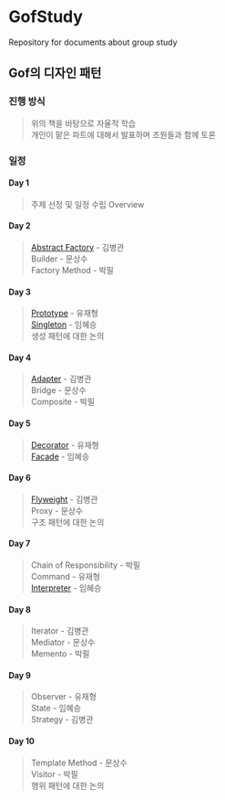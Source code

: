 # GofStudy
Repository for documents about group study

## Gof의 디자인 패턴

### 진행 방식
> 위의 책을 바탕으로 자율적 학습  
> 개인이 맡은 파트에 대해서 발표하며 조원들과 함께 토론  

### 일정


#### Day 1  
> 주제 선정 및 일정 수립
> Overview

#### Day 2
> [Abstract Factory](https://github.com/studyteamthree/GofStudy/blob/master/_posts/2019-04-23-AbstractFactory.md) - 김병관  
> Builder - 문상수  
> Factory Method - 박필  

#### Day 3
> [Prototype](https://github.com/studyteamthree/GofStudy/blob/master/_posts/2019-04-23-Prototype.md) - 유재형  
> [Singleton](https://github.com/studyteamthree/GofStudy/blob/master/_posts/2019-04-23-Singleton.md) - 임혜승  
> 생성 패턴에 대한 논의  

 
#### Day 4
> [Adapter](https://github.com/studyteamthree/GofStudy/blob/master/_posts/2019-04-25-Adapter.md) - 김병관  
> Bridge - 문상수  
> Composite - 박필  


#### Day 5
> [Decorator](https://github.com/studyteamthree/GofStudy/blob/master/_posts/2019-04-26-Decorator.md) - 유재형  
> [Facade](https://github.com/studyteamthree/GofStudy/blob/master/_posts/2019-04-26-Facade.md)  - 임혜승  

#### Day 6
> [Flyweight](https://github.com/studyteamthree/GofStudy/blob/master/_posts/2019-04-29-Flyweight.md) - 김병관  
> Proxy - 문상수  
> 구조 패턴에 대한 논의

#### Day 7
> Chain of Responsibility - 박필  
> Command - 유재형  
> [Interpreter](https://github.com/studyteamthree/GofStudy/blob/master/_posts/2019-04-30-Interpreter.md)  - 임혜승  

#### Day 8

> Iterator - 김병관  
> Mediator - 문상수    
> Memento - 박필  

#### Day 9
> Observer - 유재형  
> State - 임혜승  
> Strategy - 김병관  

#### Day 10
> Template Method - 문상수  
> Visitor - 박필  
> 행위 패턴에 대한 논의  
